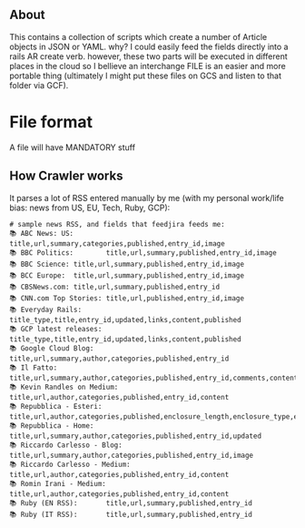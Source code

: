 ## About

This contains a collection of scripts which create a number of Article objects in JSON or YAML.
why? I could easily feed the fields directly into a rails AR create verb. however, these two parts will be executed in different places in the cloud
so I bellieve an interchange FILE is an easier and more portable thing (ultimately I might put these files on GCS and listen to that folder via GCF).

# File format

A file will have MANDATORY stuff

## How Crawler works

It parses a lot of RSS entered manually by me (with my personal work/life bias: news from US, EU, Tech, Ruby, GCP):

```
# sample news RSS, and fields that feedjira feeds me:
📚 ABC News: US:        title,url,summary,categories,published,entry_id,image
📚 BBC Politics:        title,url,summary,published,entry_id,image
📚 BBC Science: title,url,summary,published,entry_id,image
📚 BCC Europe:  title,url,summary,published,entry_id,image
📚 CBSNews.com: title,url,summary,published,entry_id
📚 CNN.com Top Stories: title,url,published,entry_id,image
📚 Everyday Rails:      title_type,title,entry_id,updated,links,content,published
📚 GCP latest releases: title_type,title,entry_id,updated,links,content,published
📚 Google Cloud Blog:   title,url,summary,author,categories,published,entry_id
📚 Il Fatto:    title,url,summary,author,categories,published,entry_id,comments,content,image
📚 Kevin Randles on Medium:     title,url,author,categories,published,entry_id,content
📚 Repubblica - Esteri: title,url,author,categories,published,enclosure_length,enclosure_type,enclosure_url,summary,entry_id
📚 Repubblica - Home:   title,url,summary,author,categories,published,entry_id,updated
📚 Riccardo Carlesso - Blog:    title,url,summary,author,categories,published,entry_id,image
📚 Riccardo Carlesso - Medium:  title,url,author,categories,published,entry_id,content
📚 Romin Irani - Medium:        title,url,author,categories,published,entry_id,content
📚 Ruby (EN RSS):       title,url,summary,published,entry_id
📚 Ruby (IT RSS):       title,url,summary,published,entry_id
```

